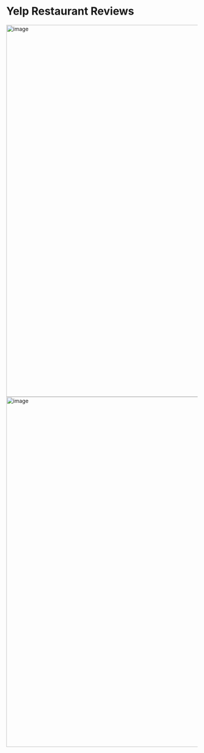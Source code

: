 # Yelp Restaurant Reviews

<img width="976" alt="image" src="https://user-images.githubusercontent.com/68363210/212463571-29d4794f-99dc-4fb7-aaf7-ae691e502d82.png">

<img width="919" alt="image" src="https://user-images.githubusercontent.com/68363210/212463589-a50495dd-1901-4f9b-8a7e-9e86a89d53ca.png">

